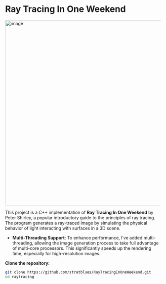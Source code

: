 # Ray Tracing In One Weekend

<img width="599" alt="image" src="https://github.com/user-attachments/assets/0b384c2f-e6c6-4477-8e27-0e628cf85cf4">

This project is a C++ implementation of **Ray Tracing In One Weekend** by Peter Shirley, a popular introductory guide to the principles of ray tracing. The program generates a ray-traced image by simulating the physical behavior of light interacting with surfaces in a 3D scene.

- **Multi-Threading Support**: To enhance performance, I’ve added multi-threading, allowing the image generation process to take full advantage of multi-core processors. This significantly speeds up the rendering time, especially for high-resolution images.



 **Clone the repository**:
   ```bash
   git clone https://github.com/stratblues/RayTracingInOneWeekend.git
   cd raytracing

